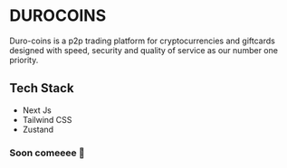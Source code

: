 # DUROCOINS

Duro-coins is a p2p trading platform for cryptocurrencies and giftcards designed with speed, security and quality of service as our number one priority.

## Tech Stack

- Next Js
- Tailwind CSS
- Zustand

### Soon comeeee 🦅
